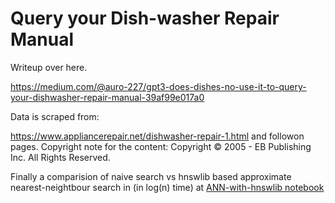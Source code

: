 # Query your Dish-washer Repair Manual

Writeup over here.

https://medium.com/@auro-227/gpt3-does-dishes-no-use-it-to-query-your-dishwasher-repair-manual-39af99e017a0

Data is scraped from:

https://www.appliancerepair.net/dishwasher-repair-1.html and followon pages. Copyright note for the content: Copyright © 2005 - EB Publishing Inc. All Rights Reserved.

Finally a comparision of naive search vs hnswlib based approximate nearest-neightbour search in (in log(n) time) at [ANN-with-hnswlib notebook](./hnswlib-app/ANN-with-hnswlib.ipynb)
